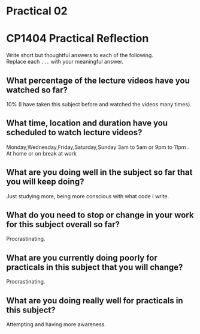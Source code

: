 # Practical 02

# CP1404 Practical Reflection

Write short but thoughtful answers to each of the following.  
Replace each `...` with your meaningful answer.

## What percentage of the lecture videos have you watched so far?

10% (I have taken this subject before and watched the videos many times).

## What time, location and duration have you scheduled to watch lecture videos?

Monday,Wednesday,Friday,Saturday,Sunday 3am to 5am or 9pm to 11pm . At home or on break at work

## What are you doing well in the subject so far that you will keep doing?

Just studying more, being more conscious with what code I write.

## What do you need to stop or change in your work for this subject overall so far?

Procrastinating.

## What are you currently doing poorly for practicals in this subject that you will change?

Procrastinating.

## What are you doing really well for practicals in this subject?

Attempting and having more awareness.